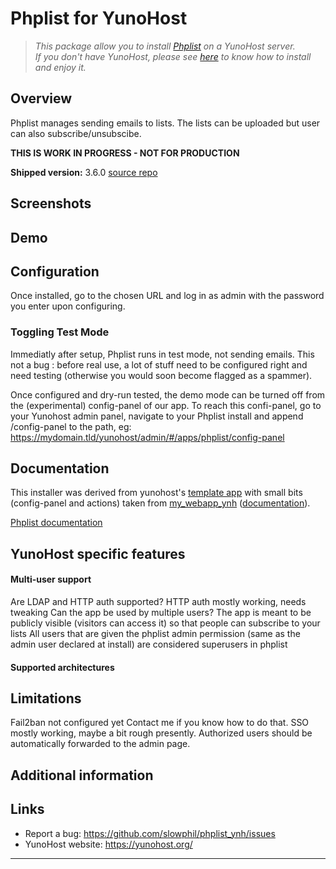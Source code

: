 # Phplist for YunoHost

> *This package allow you to install [Phplist](https://www.phplist.org/) on a YunoHost server.  
If you don't have YunoHost, please see [here](https://yunohost.org/#/install) to know how to install and enjoy it.*

## Overview

Phplist manages sending emails to lists. The lists can be uploaded but user can also subscribe/unsubscibe.

**THIS IS WORK IN PROGRESS - NOT FOR PRODUCTION**

**Shipped version:** 3.6.0
[source repo](https://github.com/phpList/phplist3)

## Screenshots

## Demo

## Configuration
Once installed, go to the chosen URL and log in as admin with the password you enter upon configuring.

### Toggling Test Mode
Immediatly after setup, Phplist runs in test mode, not sending emails. This not a bug : before real use, a lot of stuff need to be configured right and need testing (otherwise you would soon become flagged as a spammer). 

Once configured and dry-run tested, the demo mode can be turned off from the (experimental) config-panel of our app.
To reach this confi-panel, go to your Yunohost admin panel, navigate to your Phplist install and append /config-panel to the path, eg:
https://mydomain.tld/yunohost/admin/#/apps/phplist/config-panel 

## Documentation
This installer was derived from yunohost's [template app](https://github.com/YunoHost/example_ynh)
with small bits (config-panel and actions) taken from [my_webapp_ynh](https://github.com/YunoHost-Apps/my_webapp_ynh) ([documentation](https://github.com/YunoHost/doc/blob/master/app_my_webapp.md)).

[Phplist documentation](https://www.phplist.org/)

## YunoHost specific features

#### Multi-user support

Are LDAP and HTTP auth supported? HTTP auth mostly working, needs tweaking
Can the app be used by multiple users? The app is meant to be publicly visible (visitors can access it) so that people can subscribe to your lists 
All users that are given the phplist admin permission (same as the admin user declared at install) are considered superusers in phplist 

#### Supported architectures

## Limitations
Fail2ban not configured yet
Contact me if you know how to do that.
SSO mostly working, maybe a bit rough presently. Authorized users should be automatically forwarded to the admin page.   

## Additional information

## Links

 * Report a bug: https://github.com/slowphil/phplist_ynh/issues
 * YunoHost website: https://yunohost.org/

---


